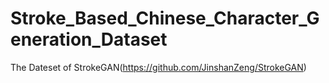 # Stroke_Based_Chinese_Character_Generation_Dataset
The Dateset of StrokeGAN(https://github.com/JinshanZeng/StrokeGAN)
